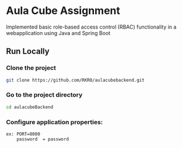# Aula Cube Assignment

 Implemented basic role-based access control (RBAC) functionality in a webapplication using Java and Spring Boot


## Run Locally

### Clone the project

```bash
git clone https://github.com/RKR0/aulacubebackend.git
```

### Go to the project directory

```bash
cd aulacubeBackend
```

### Configure application properties:

```
ex: PORT=8080
    password  = password
```

